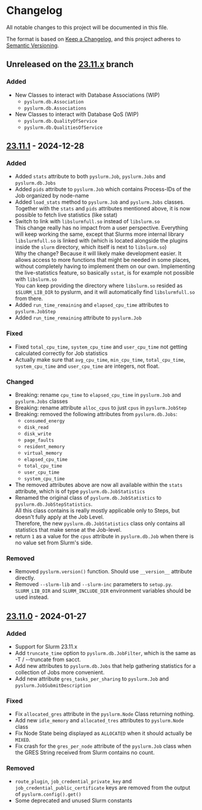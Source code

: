 # Changelog

All notable changes to this project will be documented in this file.

The format is based on [Keep a Changelog](https://keepachangelog.com/en/1.1.0/),
and this project adheres to [Semantic Versioning](https://semver.org/spec/v2.0.0.html).

## Unreleased on the [23.11.x](https://github.com/PySlurm/pyslurm/tree/23.11.x) branch

### Added

- New Classes to interact with Database Associations (WIP)
    - `pyslurm.db.Association`
    - `pyslurm.db.Associations`
- New Classes to interact with Database QoS (WIP)
    - `pyslurm.db.QualityOfService`
    - `pyslurm.db.QualitiesOfService`

## [23.11.1](https://github.com/PySlurm/pyslurm/releases/tag/v23.11.1) - 2024-12-28

### Added

- Added `stats` attribute to both `pyslurm.Job`, `pyslurm.Jobs` and
  `pyslurm.db.Jobs`
- Added `pids` attribute to `pyslurm.Job` which contains Process-IDs of the Job
  organized by node-name
- Added `load_stats` method to `pyslurm.Job` and `pyslurm.Jobs` classes.
  Together with the `stats` and `pids` attributes mentioned above, it is now
  possible to fetch live statistics (like sstat)
- Switch to link with `libslurmfull.so` instead of `libslurm.so`<br>
  This change really has no impact from a user perspective. Everything will
  keep working the same, except that Slurms more internal library
  `libslurmfull.so` is linked with (which is located alongside the plugins
  inside the `slurm` directory, which itself is next to `libslurm.so`)<br>
  Why the change? Because it will likely make development easier. It allows
  access to more functions that might be needed in some places, without
  completely having to implement them on our own. Implementing the
  live-statistics feature, so basically `sstat`, is for example not possible
  with `libslurm.so` <br>
  You can keep providing the directory where `libslurm.so` resided as
  `$SLURM_LIB_DIR` to pyslurm, and it will automatically find `libslurmfull.so`
  from there.
- Added `run_time_remaining` and `elapsed_cpu_time` attributes to `pyslurm.JobStep`
- Added `run_time_remaining` attribute to `pyslurm.Job`

### Fixed

- Fixed `total_cpu_time`, `system_cpu_time` and `user_cpu_time` not getting
  calculated correctly for Job statistics
- Actually make sure that `avg_cpu_time`, `min_cpu_time`, `total_cpu_time`,
  `system_cpu_time` and `user_cpu_time` are integers, not float.

### Changed

- Breaking: rename `cpu_time` to `elapsed_cpu_time` in `pyslurm.Job` and
  `pyslurm.Jobs` classes
- Breaking: rename attribute `alloc_cpus` to just `cpus` in `pyslurm.JobStep`
- Breaking: removed the following attributes from `pyslurm.db.Jobs`:<br>
    * `consumed_energy`
    * `disk_read`
    * `disk_write`
    * `page_faults`
    * `resident_memory`
    * `virtual_memory`
    * `elapsed_cpu_time`
    * `total_cpu_time`
    * `user_cpu_time`
    * `system_cpu_time`
- The removed attributes above are now all available within the `stats`
  attribute, which is of type `pyslurm.db.JobStatistics`
- Renamed the original class of `pyslurm.db.JobStatistics` to
  `pyslurm.db.JobStepStatistics`.<br>
  All this class contains is really mostly applicable only to Steps, but
  doesn't fully apply at the Job Level.<br>
  Therefore, the new `pyslurm.db.JobStatistics` class only contains all
  statistics that make sense at the Job-level.
- return `1` as a value for the `cpus` attribute in `pyslurm.db.Job` when there
  is no value set from Slurm's side.

### Removed

- Removed `pyslurm.version()` function. Should use `__version__` attribute directly.
- Removed `--slurm-lib` and `--slurm-inc` parameters to `setup.py`.<br>
  `SLURM_LIB_DIR` and `SLURM_INCLUDE_DIR` environment variables should be used instead.

## [23.11.0](https://github.com/PySlurm/pyslurm/releases/tag/v23.11.0) - 2024-01-27

### Added

- Support for Slurm 23.11.x
- Add `truncate_time` option to `pyslurm.db.JobFilter`, which is the same as -T /
  --truncate from sacct.
- Add new attributes to `pyslurm.db.Jobs` that help gathering statistics for a
  collection of Jobs more convenient.
- Add new attribute `gres_tasks_per_sharing` to `pyslurm.Job` and
  `pyslurm.JobSubmitDescription`

### Fixed

- Fix `allocated_gres` attribute in the `pyslurm.Node` Class returning nothing.
- Add new `idle_memory` and `allocated_tres` attributes to `pyslurm.Node` class
- Fix Node State being displayed as `ALLOCATED` when it should actually be
  `MIXED`.
- Fix crash for the `gres_per_node` attribute of the `pyslurm.Job` class when
  the GRES String received from Slurm contains no count.

### Removed

- `route_plugin`, `job_credential_private_key` and `job_credential_public_certificate`
  keys are removed from the output of `pyslurm.config().get()`
- Some deprecated and unused Slurm constants

